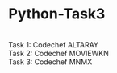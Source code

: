 # Python-Task3
<br>
Task 1: Codechef ALTARAY<br>
Task 2: Codechef MOVIEWKN<br>
Task 3: Codechef MNMX
